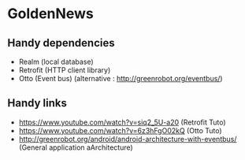 # GoldenNews

## Handy dependencies 
* Realm (local database)
* Retrofit (HTTP client library)
* Otto (Event bus) (alternative : http://greenrobot.org/eventbus/)


## Handy links
* https://www.youtube.com/watch?v=siq2_5U-a20 (Retrofit Tuto)
* https://www.youtube.com/watch?v=6z3hFgO02kQ (Otto Tuto)
* http://greenrobot.org/android/android-architecture-with-eventbus/ (General application aArchitecture)
